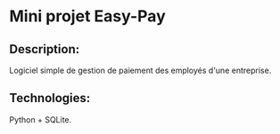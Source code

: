 # Mini projet Easy-Pay
## Description:
Logiciel simple de gestion de paiement des employés d'une entreprise.
## Technologies:
Python + SQLite.
